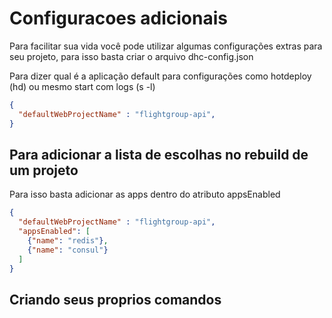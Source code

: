 # Configuracoes adicionais

Para facilitar sua vida você pode utilizar algumas configurações extras para seu projeto, para isso basta criar o arquivo dhc-config.json

Para dizer qual é a aplicação default para configurações como hotdeploy (hd) ou mesmo start com logs (s -l)

```json
{
  "defaultWebProjectName" : "flightgroup-api",
}
```

## Para adicionar a lista de escolhas no rebuild de um projeto

Para isso basta adicionar as apps dentro do atributo appsEnabled

```json
{
  "defaultWebProjectName" : "flightgroup-api",
  "appsEnabled": [
    {"name": "redis"},
    {"name": "consul"}
  ]
}
```

## Criando seus proprios comandos 
